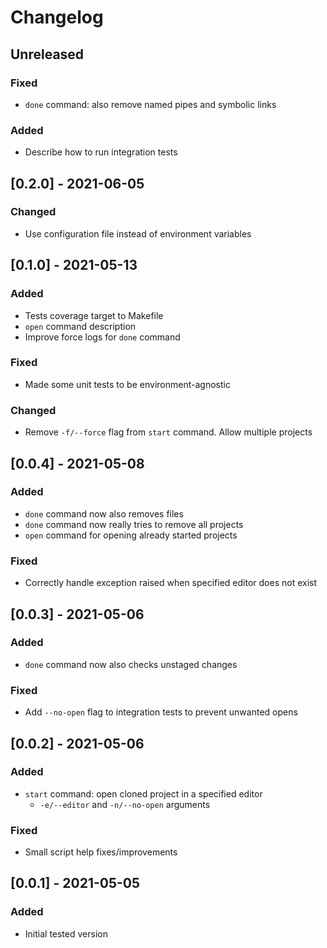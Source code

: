 # Changelog

## Unreleased

### Fixed

* `done` command: also remove named pipes and symbolic links

### Added

* Describe how to run integration tests

## [0.2.0] - 2021-06-05

### Changed

* Use configuration file instead of environment variables

## [0.1.0] - 2021-05-13

### Added

* Tests coverage target to Makefile
* `open` command description
* Improve force logs for `done` command

### Fixed

* Made some unit tests to be environment-agnostic

### Changed

* Remove `-f/--force` flag from `start` command. Allow multiple projects

## [0.0.4] - 2021-05-08

### Added

* `done` command now also removes files
* `done` command now really tries to remove all projects
* `open` command for opening already started projects

### Fixed

* Correctly handle exception raised when specified editor does not exist

## [0.0.3] - 2021-05-06

### Added

* `done` command now also checks unstaged changes

### Fixed

* Add `--no-open` flag to integration tests to prevent unwanted opens

## [0.0.2] - 2021-05-06

### Added

* `start` command: open cloned project in a specified editor
  * `-e/--editor` and `-n/--no-open` arguments

### Fixed

* Small script help fixes/improvements

## [0.0.1] - 2021-05-05

### Added

* Initial tested version
